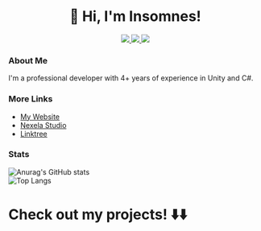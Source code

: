 <h1 align="center">👋 Hi, I'm Insomnes! </br></h1> 
<p align="center">

  <a href="https://discord.com/invite/decJDCn">
	    <img src="https://img.shields.io/discord/761776694645489665?color=7289DA&labelColor=4a64bd&logo=discord&logoColor=white&style=for-the-badge" />
	</a> 
  
  <a href="https://www.youtube.com/channel/UCy0tGTdCVdygVb9wVGLHW3w">
	    <img src="https://img.shields.io/youtube/channel/subscribers/UCy0tGTdCVdygVb9wVGLHW3w?label=My%20Youtube&style=for-the-badge" />
	</a> 
  
  <a href="https://www.fiverr.com/insomnes">
	    <img src="https://img.shields.io/badge/fiverr-1DBF73?style=for-the-badge&logo=fiverr&logoColor=white" />
	</a> 

</p> 

### About Me
I'm a professional developer with 4+ years of experience in Unity and C#.

### More Links
- [My Website](https://cedricclaessens.com/)
- [Nexela Studio](https://nexelastudio.com/)
- [Linktree](https://linktr.ee/Insomnes)

### Stats
![Anurag's GitHub stats](https://github-readme-stats.vercel.app/api?username=1nsomnes&langs_count=4&theme=tokyonight)  
![Top Langs](https://github-readme-stats.vercel.app/api/top-langs/?username=1nsomnes&langs_count=4&theme=tokyonight) 

# Check out my projects! :arrow_down::arrow_down:

